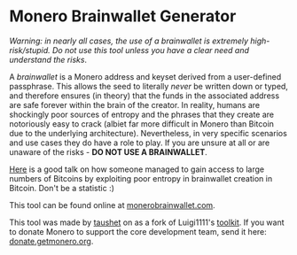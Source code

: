 # Monero Brainwallet Generator

_Warning: in nearly all cases, the use of a brainwallet is extremely high-risk/stupid. Do not use this tool unless you have a clear need and understand the risks_.

A _brainwallet_ is a Monero address and keyset derived from a user-defined passphrase. This allows the seed to literally _never_ be written down or typed, and therefore ensures (in theory) that the funds in the associated address are safe forever within the brain of the creator. In reality, humans are shockingly poor sources of entropy and the phrases that they create are notoriously easy to crack (albiet far more difficult in Monero than Bitcoin due to the underlying architecture). Nevertheless, in very specific scenarios and use cases they do have a role to play. If you are unsure at all or are unaware of the risks - **DO NOT USE A BRAINWALLET**.

[Here](https://www.youtube.com/watch?v=foil0hzl4Pg) is a good talk on how someone managed to gain access to large numbers of Bitcoins by exploiting poor entropy in brainwallet creation in Bitcoin. Don't be a statistic :)

This tool can be found online at [monerobrainwallet.com](http://monerobrainwallet.com/).

This tool was made by [taushet](https://www.reddit.com/user/taushet) on as a fork of Luigi1111's [toolkit](https://github.com/luigi1111/xmr.llcoins.net). If you want to donate Monero to support the core development team, send it here: [donate.getmonero.org](http://donate.getmonero.org). 
